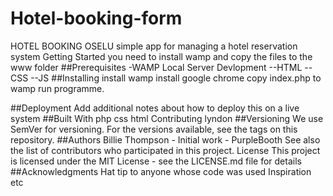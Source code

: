 # Hotel-booking-form
HOTEL BOOKING OSELU
simple app for managing a hotel reservation system
Getting Started
you need to install wamp and copy the files to the www folder
##Prerequisites
-WAMP Local Server Devlopment
--HTML
--CSS
--JS
##Installing
install wamp install google chrome copy index.php to wamp run programme.

##Deployment
Add additional notes about how to deploy this on a live system
##Built With
php
css
html
Contributing
lyndon
##Versioning
We use SemVer for versioning. For the versions available, see the tags on this repository.
##Authors
Billie Thompson - Initial work - PurpleBooth See also the list of contributors who participated in this project.
License
This project is licensed under the MIT License - see the LICENSE.md file for details
##Acknowledgments
Hat tip to anyone whose code was used
Inspiration
etc